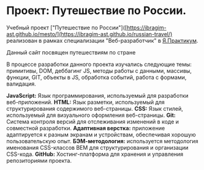 # Проект: Путешествие по России.
Учебный проект ["Путешествие по России"]([https://ibragim-ast.github.io/mesto/](https://ibragim-ast.github.io/russian-travel/) реализован в рамках специализации "Веб-разработчик" в [Я.Практикум](https://practicum.yandex.ru/).

Данный сайт посвящен путешествиям по стране

В процессе разработки данного проекта изучались следующие темы: примитивы, DOM, деббагинг JS, методы работы с данными, массивы, функции, GIT, объекты в JS, обработка событий, работа с формами, валидация.

**JavaScript:** Язык программирования, используемый для разработки веб-приложений.
**HTML:** Язык разметки, используемый для структурирования содержимого веб-страницы.
**CSS:** Язык стилей, используемый для визуального оформления веб-страницы.
**Git:** Система контроля версий для отслеживания изменений в коде и совместной разработки.
**Адаптивная верстка:** приложение адаптируется к разным экранам и устройствам, обеспечивая хорошую пользовательскую опыт.
**БЭМ-методология:** используется методология именования CSS-классов BEM для структурирования и организации CSS-кода.
**GitHub:** Хостинг-платформа для хранения и управления репозиториями проекта.





